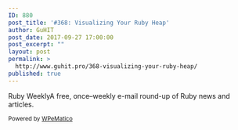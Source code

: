```yaml
---
ID: 880
post_title: '#368: Visualizing Your Ruby Heap'
author: GuHIT
post_date: 2017-09-27 17:00:00
post_excerpt: ""
layout: post
permalink: >
  http://www.guhit.pro/368-visualizing-your-ruby-heap/
published: true
---
```

Ruby WeeklyA free, once&ndash;weekly e-mail round-up of Ruby news and articles.<p class="wpematico_credit"><small>Powered by <a href="http://www.wpematico.com" target="_blank">WPeMatico</a></small></p>